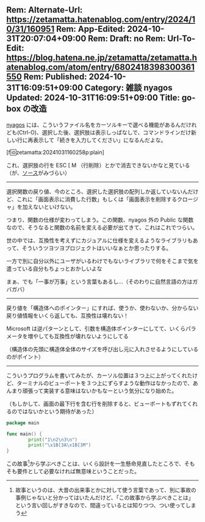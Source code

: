 Rem: Alternate-Url: https://zetamatta.hatenablog.com/entry/2024/10/31/160951
Rem: App-Edited: 2024-10-31T20:07:04+09:00
Rem: Draft: no
Rem: Url-To-Edit: https://blog.hatena.ne.jp/zetamatta/zetamatta.hatenablog.com/atom/entry/6802418398300361550
Rem: Published: 2024-10-31T16:09:51+09:00
Category: 雑談 nyagos
Updated: 2024-10-31T16:09:51+09:00
Title: go-box の改造
---
[nyagos](https://github.com/nyaosorg/nyagos) には、こういうファイル名をカーソルキーで選べる機能があるんだけれども(Ctrl-O)、選択した後、選択肢は表示しっぱなしで、コマンドラインだけ新しい行に再表示して「続きを入力してください」になるんだよな。

[f:id:zetamatta:20241031160258p:plain]

これ、選択肢の行を ESC [ <n> M （行削除）とかで消去できないかなと見ている（が、[ソース](https://github.com/nyaosorg/go-box)がみづらい）

---

選択関数の戻り値、今のところ、選択した選択肢の配列しか返していないんだけど、これに「画面表示に消費した行数」もしくは「画面表示を削除するクロージャ」を加えないといけない。

つまり、関数の仕様が変わってしまう。この関数、nyagos 外の Public な関数なので、そうなると関数の名前を変える必要が出てきて、これはこれでつらい。

世の中では、互換性を考えずにカジュアルに仕様を変えるようなライブラリもあって、そういうツヨツヨプロジェクトはいいなぁとか思ったりする。

一方で別に自分以外にユーザがいるわけでもないライブラリで何をそこまで気を遣っている自分もちょっとおかしいよな

まぁ、でも「一事が万事」という言葉もあるし…（そのわりに自然言語の方はガバガバ）

---

戻り値を「構造体へのポインター」にすれば、使うか、使わないか、分からない戻り値情報をいくら返しても、互換性は壊れない！

Microsoft は逆パターンとして、引数を構造体ポインターにしてて、いくらパラメータを増やしても互換性が壊れないようにしてる

（構造体の先頭に構造体全体のサイズを呼び出し元に入れさせるようにしているのがポイント）

---

こういうプログラムを書いてみたが、カーソル位置は３つ上に上がってくれたけど、ターミナルのビューポートを３つ上にずらすような動作はなかったので、あんまり頑張って実装する意味はないかもなーという気分になり始めた。

（もしかして、画面の最下行を含む行を削除すると、ビューポートもずれてくれるのではないかという期待があった）

```go
package main

func main() {
        print("1\n2\n3\n")
        print("\x1B[3A\x1B[3M")
}
```

この故事[^故事]から学ぶべきことは、いくら設計を一生懸命見直したところで、そもそも要件として必要なければ無意味ということだった。

[^故事]: 故事というのは、大昔の出来事とかに対して使う言葉であって、別に事故の事例じゃないと分かってはいたんだけど、「この故事から学ぶべきことは」という言い回しがすきなので、間違っているとは知りつつ、つい使ってしまう
